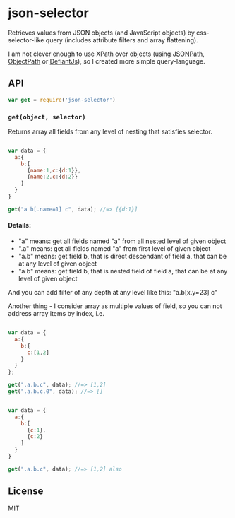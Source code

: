 # json-selector
Retrieves values from JSON objects (and JavaScript objects) by css-selector-like query (includes attribute filters and array flattening).

I am not clever enough to use XPath over objects (using [JSONPath](https://github.com/s3u/JSONPath), [ObjectPath](http://objectpath.org/) or [DefiantJs](http://defiantjs.com/)), so I created more simple query-language.

## API

```js
var get = require('json-selector')
```

### `get(object, selector)`

Returns array all fields from any level of nesting that satisfies selector.

```js

var data = {
  a:{
    b:[
      {name:1,c:{d:1}},
      {name:2,c:{d:2}}
    ]
  }
}

get("a b[.name=1] c", data); //=> [{d:1}]
```

#### Details:

- "a"   means: get all fields named "a" from all nested level of given object
- ".a"  means: get all fields named "a" from first level of given object
- "a.b" means: get field b, that is direct descendant of field a, that can be at any level of given object
- "a b" means: get field b, that is nested field of field a, that can be at any level of given object

And you can add filter of any depth at any level like this: "a.b[x.y=23] c"

Another thing - I consider array as multiple values of field, so you can not address array items by index, i.e.
```js

var data = {
  a:{
    b:{
      c:[1,2]
    }
  }
};

get(".a.b.c", data); //=> [1,2]
get(".a.b.c.0", data); //=> []


var data = {
  a:{
    b:[
      {c:1},
      {c:2}
    ]
  }
}

get(".a.b.c", data); //=> [1,2] also
```


## License

MIT
